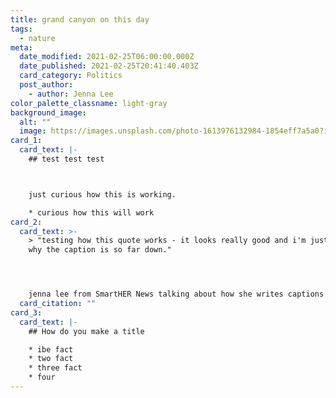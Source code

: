 ```yaml
---
title: grand canyon on this day
tags:
  - nature
meta:
  date_modified: 2021-02-25T06:00:00.000Z
  date_published: 2021-02-25T20:41:40.403Z
  card_category: Politics
  post_author:
    - author: Jenna Lee
color_palette_classname: light-gray
background_image:
  alt: ""
  image: https://images.unsplash.com/photo-1613976132984-1854eff7a5a0?ixid=MXwxMjA3fDB8MHxwaG90by1wYWdlfHx8fGVufDB8fHw%3D&ixlib=rb-1.2.1&auto=format&fit=crop&w=3289&q=80
card_1:
  card_text: |-
    ## test test test



    just curious how this is working.

    * curious how this will work
card_2:
  card_text: >-
    > "testing how this quote works - it looks really good and i'm just curious
    why the caption is so far down."




    jenna lee from SmartHER News talking about how she writes captions that are too long i'm curious if this quote will go up further asy ayd adyajhd aljdlfjaldjfldjflajdlfadfl]]]]] ok i see i'm so sorry i need to add spaces...he is smart. Austin is smart....Kayeli is smart...flimflam...flimflam....flimflam... What is next for this card i dont know i'm really tired  and if i say card stack again .... it will be too soon. so it does look like its getting squished a bit.
  card_citation: ""
card_3:
  card_text: |-
    ## How do you make a title

    * ibe fact
    * two fact
    * three fact
    * four
---
```

